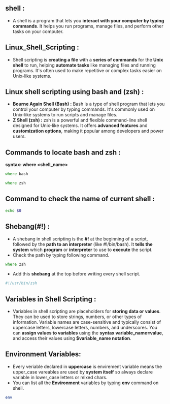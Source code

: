 ## shell :
- A shell is a program that lets you **interact with your computer by typing commands**. It helps you run programs, manage files, and perform other tasks on your computer.
## Linux_Shell_Scripting :
- Shell scripting is **creating a file** with a **series of commands** for the **Unix shell** to run, helping **automate tasks** like managing files and running programs. It's often used to make repetitive or complex tasks easier on Unix-like systems.
## Linux shell scripting using bash and (zsh) :
- **Bourne Again Shell (Bash) :** Bash is a type of shell program that lets you control your computer by typing commands. It's commonly used on Unix-like systems to run scripts and manage files.
-  **Z Shell (zsh) :** zsh is a powerful and flexible command-line shell designed for Unix-like systems. It offers **advanced features** and **customization options**, making it popular among developers and power users.
##  Commands to locate bash and zsh :
**syntax: where <shell_name>**

```zsh
where bash
```

```zsh
where zsh
```

## Command to check the name of current shell :

```zsh
echo $0
```

## Shebang(#!) :
- A shebang in shell scripting is the **#!** at the beginning of a script, followed by the **path to an interpreter** (like #!/bin/bash). It **tells the system** which **program** or **interpreter** to use to **execute** the script.
- Check the path by typing following command.
  
```zsh
where zsh
```
- Add this **shebang** at the top before writing every shell script.

```zsh
#!/usr/bin/zsh
```
## Variables in Shell Scripting :
- Variables in shell scripting are placeholders for **storing data or values**. They can be used to store strings, numbers, or other types of information. Variable names are case-sensitive and typically consist of uppercase letters, lowercase letters, numbers, and underscores. You can **assign values to variables** using the **syntax variable_name=value**, and access their values using **$variable_name notation**.
## Environment Variables:
- Every veriable declared in **uppercase** is envirement variable means the upper_case vareables are used by **system itself** so always declare variable in lower_case letters or mixed chars.
- You can list all the **Environment** variables by typing **env** command on shell.
```zsh
env
```
